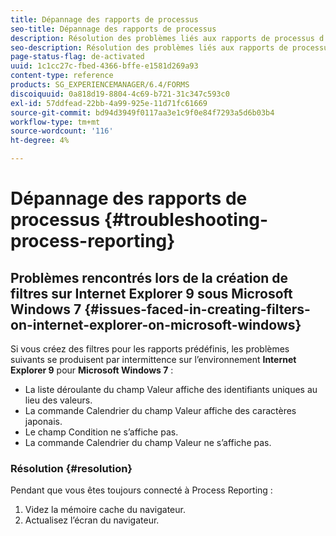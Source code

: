 ```yaml
---
title: Dépannage des rapports de processus
seo-title: Dépannage des rapports de processus
description: Résolution des problèmes liés aux rapports de processus d’AEM Forms on JEE
seo-description: Résolution des problèmes liés aux rapports de processus d’AEM Forms on JEE
page-status-flag: de-activated
uuid: 1c1cc27c-fbed-4366-bffe-e1581d269a93
content-type: reference
products: SG_EXPERIENCEMANAGER/6.4/FORMS
discoiquuid: 0a818d19-8804-4c69-b721-31c347c593c0
exl-id: 57ddfead-22bb-4a99-925e-11d71fc61669
source-git-commit: bd94d3949f0117aa3e1c9f0e84f7293a5d6b03b4
workflow-type: tm+mt
source-wordcount: '116'
ht-degree: 4%

---
```


# Dépannage des rapports de processus {#troubleshooting-process-reporting}

## Problèmes rencontrés lors de la création de filtres sur Internet Explorer 9 sous Microsoft Windows 7 {#issues-faced-in-creating-filters-on-internet-explorer-on-microsoft-windows}

Si vous créez des filtres pour les rapports prédéfinis, les problèmes suivants se produisent par intermittence sur l’environnement **Internet Explorer 9** pour **Microsoft Windows 7** :

* La liste déroulante du champ Valeur affiche des identifiants uniques au lieu des valeurs.
* La commande Calendrier du champ Valeur affiche des caractères japonais.
* Le champ Condition ne s’affiche pas.
* La commande Calendrier du champ Valeur ne s’affiche pas.

### Résolution {#resolution}

Pendant que vous êtes toujours connecté à Process Reporting :

1. Videz la mémoire cache du navigateur.
1. Actualisez l’écran du navigateur.
